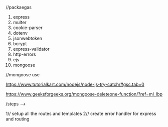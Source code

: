 //packaegas

1. express
2. multer
3. cookie-parser
4. dotenv
5. jsonwebtoken
6. bcrypt
7. express-validator
8. http-errors
9. ejs
10. mongoose

//mongoose use

https://www.tutorialkart.com/nodejs/node-js-try-catch/#gsc.tab=0

https://www.geeksforgeeks.org/mongoose-deleteone-function/?ref=ml_lbp



/steps -->

1// setup all the routes and templates
2// create error handler for express and routing